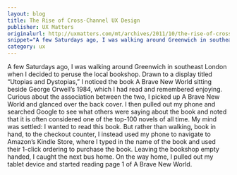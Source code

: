 ```yaml
---
layout: blog
title: The Rise of Cross-Channel UX Design
publisher: UX Matters
originalurl: http://uxmatters.com/mt/archives/2011/10/the-rise-of-cross-channel-ux-design.php
snippet="A few Saturdays ago, I was walking around Greenwich in southeast London when I decided to peruse the local bookshop. Drawn to a display titled _Utopias and Dystopias_, I noticed the book A Brave New World sitting beside George Orwell’s 1984, which I had read and remembered enjoying. Curious about the association between the two, I picked up A Brave New World and glanced over the back cover. I then pulled out my phone and searched Google to see what others were saying about the book and noted that it is often considered one of the top-100 novels of all time. My mind was settled: I wanted to read this book. But rather than walking, book in hand, to the checkout counter, I instead used my phone to navigate to Amazon’s Kindle Store, where I typed in the name of the book and used their 1-click ordering to purchase the book. Leaving the bookshop empty handed, I caught the next bus home. On the way home, I pulled out my tablet device and started reading page 1 of A Brave New World."
category: ux
---
```


A few Saturdays ago, I was walking around Greenwich in southeast London when I decided to peruse the local bookshop. Drawn to a display titled “Utopias and Dystopias,” I noticed the book A Brave New World sitting beside George Orwell’s 1984, which I had read and remembered enjoying. Curious about the association between the two, I picked up A Brave New World and glanced over the back cover. I then pulled out my phone and searched Google to see what others were saying about the book and noted that it is often considered one of the top-100 novels of all time. My mind was settled: I wanted to read this book. But rather than walking, book in hand, to the checkout counter, I instead used my phone to navigate to Amazon’s Kindle Store, where I typed in the name of the book and used their 1-click ordering to purchase the book. Leaving the bookshop empty handed, I caught the next bus home. On the way home, I pulled out my tablet device and started reading page 1 of A Brave New World.